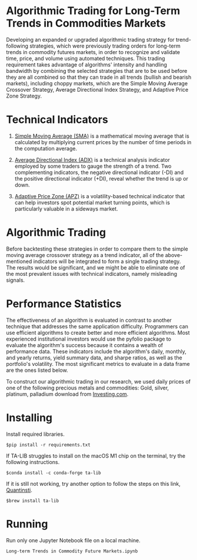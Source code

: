 # Algorithmic Trading for Long-Term Trends in Commodities Markets
Developing an expanded or upgraded algorithmic trading strategy for trend-following strategies, which were previously trading orders for long-term trends in commodity futures markets, in order to recognize and validate time, price, and volume using automated techniques. This trading requirement takes advantage of algorithms' intensity and handling bandwidth by combining the selected strategies that are to be used before they are all combined so that they can trade in all trends (bullish and bearish markets), including choppy markets, which are the Simple Moving Average Crossover Strategy, Average Directional Index Strategy, and Adaptive Price Zone Strategy. 

# Technical Indicators
1. [Simple Moving Average (SMA)](https://www.investopedia.com/terms/s/sma.asp) is a mathematical moving average that is calculated by multiplying current prices by the number of time periods in the computation average. 

2. [Average Directional Index (ADX)](https://www.investopedia.com/terms/a/adx.asp) is a technical analysis indicator employed by some traders to gauge the strength of a trend. Two complementing indicators, the negative directional indicator (-DI) and the positive directional indicator (+DI), reveal whether the trend is up or down.

3. [Adaptive Price Zone (APZ)](https://www.investopedia.com/terms/a/adaptive-price-zone.asp) is a volatility-based technical indicator that can help investors spot potential market turning points, which is particularly valuable in a sideways market. 

# Algorithmic Trading
Before backtesting these strategies in order to compare them to the simple moving average crossover strategy as a trend indicator, all of the above-mentioned indicators will be integrated to form a single trading strategy.
The results would be significant, and we might be able to eliminate one of the most prevalent issues with technical indicators, namely misleading signals. 

# Performance Statistics
The effectiveness of an algorithm is evaluated in contrast to another technique that addresses the same application difficulty. Programmers can use efficient algorithms to create better and more efficient algorithms. Most experienced institutional investors would use the pyfolio package to evaluate the algorithm's success because it contains a wealth of performance data. These indicators include the algorithm's daily, monthly, and yearly returns, yield summary data, and sharpe ratios, as well as the portfolio's volatility. The most significant metrics to evaluate in a data frame are the ones listed below. 


To construct our algorithmic trading in our research, we used daily prices of one of the following precious metals and commodities: Gold, silver, platinum, palladium download from [Investing.com](https://www.investing.com/).

# Installing

Install required libraries.

    $pip install -r requirements.txt
    
If TA-LIB struggles to install on the macOS M1 chip on the terminal, try the following instructions.

    $conda install -c conda-forge ta-lib 
    
If it is still not working, try another option to follow the steps on this link, [Quantinsti](https://blog.quantinsti.com/install-ta-lib-python/).

    $brew install ta-lib

# Running
Run only one Jupyter Notebook file on a local machine.

    Long-term Trends in Commodity Future Markets.ipynb
